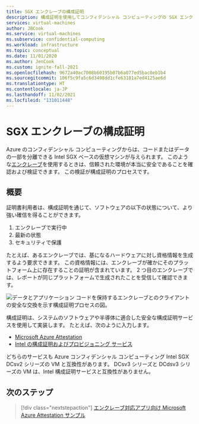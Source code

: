 ```yaml
---
title: SGX エンクレーブの構成証明
description: 構成証明を使用してコンフィデンシャル コンピューティングの SGX エンクレーブがセキュリティで保護されていることを確認します。
services: virtual-machines
author: JBCook
ms.service: virtual-machines
ms.subservice: confidential-computing
ms.workload: infrastructure
ms.topic: conceptual
ms.date: 11/01/2020
ms.author: JenCook
ms.custom: ignite-fall-2021
ms.openlocfilehash: 9672a40ac7008b60195b07b6a077ed5bac0eb1b4
ms.sourcegitcommit: 106f5c9fa5c6d3498dd1cfe63181a7ed4125ae6d
ms.translationtype: HT
ms.contentlocale: ja-JP
ms.lasthandoff: 11/02/2021
ms.locfileid: "131011448"
---
```

# <a name="attestation-for-sgx-enclaves"></a>SGX エンクレーブの構成証明

Azure のコンフィデンシャル コンピューティングからは、コードまたはデータの一部を分離できる Intel SGX ベースの仮想マシンが与えられます。 このような[エンクレーブ](confidential-computing-enclaves.md)を使用するときは、信頼された環境が本当に安全であることを確認および検証できます。 この検証が構成証明のプロセスです。 

## <a name="overview"></a>概要 

証明書利用者は、構成証明を通じて、ソフトウェアの以下の状態について、より強い確信を得ることができます。

1. エンクレーブで実行中
1. 最新の状態
1. セキュリティで保護

たとえば、あるエンクレーブでは、基になるハードウェアに対し資格情報を生成するよう要求できます。 この資格情報には、エンクレーブが確かにそのプラットフォーム上に存在することの証明が含まれています。 2 つ目のエンクレーブでは、レポートが同じプラットフォームで生成されたことを受信して確認できます。

![データとアプリケーション コードを保持するエンクレーブとのクライアントの安全な交換を示す構成証明プロセスの図。](media/attestation/attestation.png)

構成証明は、システムのソフトウェアや半導体に適合した安全な構成証明サービスを使用して実装します。 たとえば、次のように入力します。

- [Microsoft Azure Attestation](../attestation/overview.md) 
- [Intel の構成証明およびプロビジョニング サービス](https://software.intel.com/sgx/attestation-services)


どちらのサービスも Azure コンフィデンシャル コンピューティング Intel SGX DCsv2 シリーズの VM と互換性があります。 DCsv3 シリーズと DCdsv3 シリーズの VM は、Intel 構成証明サービスと互換性がありません。 

## <a name="next-step"></a>次のステップ

> [!div class="nextstepaction"]
> [エンクレーブ対応アプリ向け Microsoft Azure Attestation サンプル](/samples/azure-samples/microsoft-azure-attestation/sample-code-for-intel-sgx-attestation-using-microsoft-azure-attestation/)
